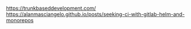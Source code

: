 https://trunkbaseddevelopment.com/
https://alanmasciangelo.github.io/posts/seeking-ci-with-gitlab-helm-and-monorepos
